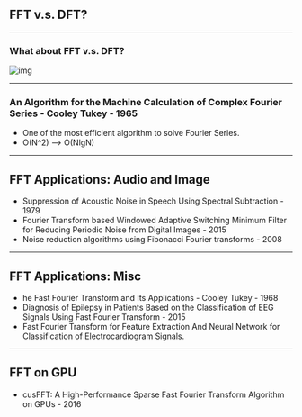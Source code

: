 ## FFT v.s. DFT?

---

### What about FFT v.s. DFT?
![img](literature/img/fftvsdft.jpeg)

---

### An Algorithm for the Machine Calculation of Complex Fourier Series - Cooley Tukey - 1965

+ One of the most efficient algorithm to solve Fourier Series.
+ O(N^2) --> O(NlgN)

---

## FFT Applications: Audio and Image

+ Suppression of Acoustic Noise in Speech Using Spectral Subtraction - 1979
+ Fourier Transform based Windowed Adaptive Switching Minimum Filter for Reducing Periodic Noise from Digital Images - 2015
+ Noise reduction algorithms using Fibonacci Fourier transforms - 2008

---

## FFT Applications: Misc

+ he Fast Fourier Transform and Its Applications - Cooley Tukey - 1968
+ Diagnosis of Epilepsy in Patients Based on the Classification of EEG Signals Using Fast Fourier Transform - 2015
+ Fast Fourier Transform for Feature Extraction And Neural Network for Classification of Electrocardiogram Signals.

---

## FFT on GPU

+ cusFFT: A High-Performance Sparse Fast Fourier Transform Algorithm on GPUs - 2016
